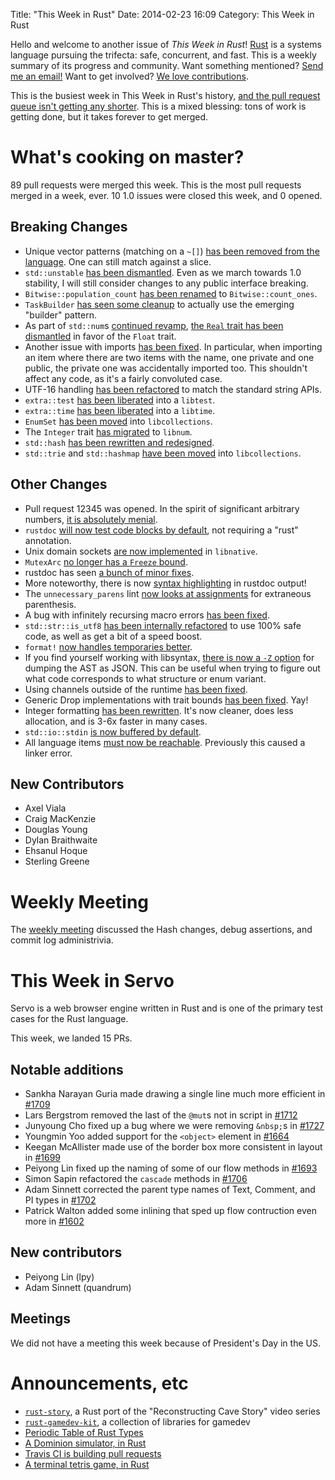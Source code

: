 Title: "This Week in Rust"
Date: 2014-02-23 16:09
Category: This Week in Rust


Hello and welcome to another issue of *This Week in Rust*!
[Rust](http://rust-lang.org) is a systems language pursuing the trifecta:
safe, concurrent, and fast. This is a weekly summary of its progress and
community. Want something mentioned? [Send me an
email!](mailto:corey@octayn.net?subject=This%20Week%20in%20Rust%20Suggestion)
Want to get involved? [We love
contributions](https://github.com/mozilla/rust/wiki/Note-guide-for-new-contributors).

This is the busiest week in This Week in Rust's history, [and the pull request
queue isn't getting any
shorter](http://buildbot.rust-lang.org/bors/bors.html). This is a mixed
blessing: tons of work is getting done, but it takes forever to get merged.

<!-- more -->

# What's cooking on master?

89 pull requests were merged this week. This is the most pull requests merged
in a week, ever. 10 1.0 issues were closed this week, and 0 opened.

## Breaking Changes

- Unique vector patterns (matching on a `~[]`) [has been removed from the
language](https://github.com/mozilla/rust/pull/12244). One can still match
against a slice.
- `std::unstable` [has been
dismantled](https://github.com/mozilla/rust/pull/12311). Even as we march
towards 1.0 stability, I will still consider changes to any public interface
breaking.
- `Bitwise::population_count` [has been
renamed](https://github.com/mozilla/rust/pull/12331) to
`Bitwise::count_ones`.
- `TaskBuilder` [has seen some
cleanup](https://github.com/mozilla/rust/pull/12232) to actually use the
emerging "builder" pattern.
- As part of `std::num`s [continued
revamp](https://github.com/mozilla/rust/issues/10387), [the `Real` trait has
been dismantled](https://github.com/mozilla/rust/pull/12321) in favor of the
`Float` trait.
- Another issue with imports [has been
fixed](https://github.com/mozilla/rust/pull/12245). In particular, when
importing an item where there are two items with the name, one private and one
public, the private one was accidentally imported too. This shouldn't affect
any code, as it's a fairly convoluted case.
- UTF-16 handling [has been
refactored](https://github.com/mozilla/rust/pull/12317) to match the standard
string APIs.
- `extra::test` [has been
liberated](https://github.com/mozilla/rust/pull/12343) into a `libtest`.
- `extra::time` [has been
liberated](https://github.com/mozilla/rust/pull/12411) into a `libtime`.
- `EnumSet` [has been moved](https://github.com/mozilla/rust/pull/12415) into
`libcollections`.
- The `Integer` trait [has
migrated](https://github.com/mozilla/rust/pull/12326) to `libnum`.
- `std::hash` [has been rewritten and
redesigned](https://github.com/mozilla/rust/pull/11863).
- `std::trie` and `std::hashmap` [have been
moved](https://github.com/mozilla/rust/pull/12428) into `libcollections`.

## Other Changes

- Pull request 12345 was opened. In the spirit of significant arbitrary
numbers, [it is absolutely
menial](https://github.com/mozilla/rust/pull/12345).
- `rustdoc` [will now test code blocks by
default](https://github.com/mozilla/rust/pull/12298), not requiring a "rust"
annotation.
- Unix domain sockets [are now
implemented](https://github.com/mozilla/rust/pull/12103) in `libnative`.
- `MutexArc` [no longer has a `Freeze`
bound](https://github.com/mozilla/rust/pull/12336).
- rustdoc has seen [a bunch of minor
fixes](https://github.com/mozilla/rust/pull/12339).
- More noteworthy, there is now [syntax
highlighting](https://github.com/mozilla/rust/pull/12416) in rustdoc output!
- The `unnecessary_parens` lint [now looks at
assignments](https://github.com/mozilla/rust/pull/12366) for extraneous
parenthesis.
- A bug with infinitely recursing macro errors [has been
fixed](https://github.com/mozilla/rust/pull/12370).
- `std::str::is_utf8` [has been internally
refactored](https://github.com/mozilla/rust/pull/12314) to use 100% safe code,
as well as get a bit of a speed boost.
- `format!` [now handles temporaries
better](https://github.com/mozilla/rust/pull/12349).
- If you find yourself working with libsyntax, [there is now a `-Z`
option](https://github.com/mozilla/rust/pull/12387) for dumping the AST as
JSON. This can be useful when trying to figure out what code corresponds to
what structure or enum variant.
- Using channels outside of the runtime [has been
fixed](https://github.com/mozilla/rust/pull/12397).
- Generic Drop implementations with trait bounds [has been
fixed](https://github.com/mozilla/rust/pull/12403). Yay!
- Integer formatting [has been
rewritten](https://github.com/mozilla/rust/pull/12382). It's now cleaner, does
less allocation, and is 3-6x faster in many cases.
- `std::io::stdin` [is now buffered by
default](https://github.com/mozilla/rust/pull/12422).
- All language items [must now be
reachable](https://github.com/mozilla/rust/pull/11603). Previously this caused
a linker error.

## New Contributors

- Axel Viala
- Craig MacKenzie
- Douglas Young
- Dylan Braithwaite
- Ehsanul Hoque
- Sterling Greene

# Weekly Meeting

The [weekly
meeting](https://github.com/mozilla/rust/wiki/Meeting-weekly-2014-02-18)
discussed the Hash changes, debug assertions, and commit log administrivia.

# This Week in Servo
Servo is a web browser engine written in Rust and is one of the primary test
cases for the Rust language.

This week, we landed 15 PRs.

## Notable additions

- Sankha Narayan Guria made drawing a single line much more efficient in
[#1709](https://github.com/mozilla/servo/pull/1709)
- Lars Bergstrom removed the last of the `@mut`s not in script in
[#1712](https://github.com/mozilla/servo/pull/1712)
- Junyoung Cho fixed up a bug where we were removing `&nbsp;`s in
[#1727](https://github.com/mozilla/servo/issues/1727)
- Youngmin Yoo added support for the `<object>` element in
[#1664](https://github.com/mozilla/servo/pull/1664)
- Keegan McAllister made use of the border box more consistent in layout
in [#1699](https://github.com/mozilla/servo/pull/1699)
- Peiyong Lin fixed up the naming of some of our flow methods in
[#1693](https://github.com/mozilla/servo/pull/1693)
- Simon Sapin refactored the `cascade` methods in
[#1706](https://github.com/mozilla/servo/pull/1706)
- Adam Sinnett corrected the parent type names of Text, Comment, and PI
types in [#1702](https://github.com/mozilla/servo/pull/1702)
- Patrick Walton added some inlining that sped up flow contruction even
more in [#1602](https://github.com/mozilla/servo/pull/1602)

## New contributors

- Peiyong Lin (lpy)
- Adam Sinnett (quandrum)

## Meetings

We did not have a meeting this week because of President's Day in the US.

# Announcements, etc

- [`rust-story`](https://github.com/drbawb/rust-story), a Rust port of the
"Reconstructing Cave Story" video series
- [`rust-gamedev-kit`](http://www.reddit.com/r/rust/comments/1y69r0/rlanerustgamedevkit/),
a collection of libraries for gamedev
- [Periodic Table of Rust
Types](http://www.reddit.com/r/rust/comments/1yfdzh/the_periodic_table_of_rust_types/)
- [A Dominion simulator, in
Rust](http://www.reddit.com/r/rust/comments/1ykop6/so_i_wrote_a_dominion_simulator_in_rust_though/)
- [Travis CI is building pull
requests](https://mail.mozilla.org/pipermail/rust-dev/2014-February/008763.html)
- [A terminal tetris game, in
Rust](http://www.reddit.com/r/rust/comments/1yr2uz/tetris_game_in_rust/)
